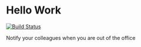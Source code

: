 # Hello Work

[![Build Status](https://travis-ci.org/italolelis/hellowork.svg?branch=master)](https://travis-ci.org/italolelis/hellowork)

Notify your colleagues when you are out of the office
